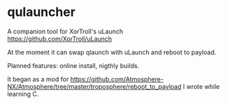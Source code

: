 # qulauncher
A companion tool for XorTroll's uLaunch https://github.com/XorTroll/uLaunch

At the moment it can swap qlaunch with uLaunch and reboot to payload. 

Planned features: online install, nigthly builds. 

It began as a mod for https://github.com/Atmosphere-NX/Atmosphere/tree/master/troposphere/reboot_to_payload I wrote while learning C.

